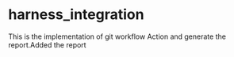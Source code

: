 # harness_integration

This is the implementation of git workflow Action and generate the report.Added the report
